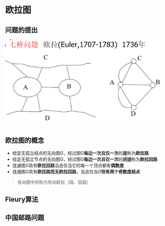 # 欧拉图
## 问题的提出
![](https://raw.githubusercontent.com/alwaysmissin/picgo/main/20221204191649.png)
## 欧拉图的概念
- 给定无孤立结点的无向图$G$，经过图G**每边一次且仅一次**的**迹**称为**欧拉路**
- 给定无孤立节点的无向图$G$，经过图G**每边一次且仅一次**的**闭迹**称为**欧拉回路**
- 连通图$G$具有**欧拉回路**当且仅当它的每一个顶点都有**偶数度**
- 连通图$G$具有**欧拉路而无欧拉回路**，当且仅当$G$**恰有两个奇数度结点**
> 有向图中则称为有向欧拉（路、回路）
## Fleury算法
## 中国邮路问题
